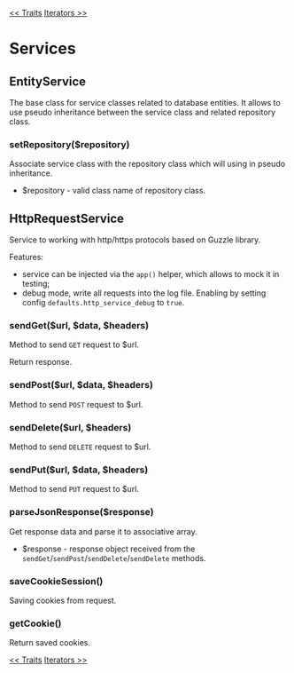 [<< Traits][1]
[Iterators >>][2]

# Services

## EntityService

The base class for service classes related to database entities. It allows to use pseudo inheritance
between the service class and related repository class.

### setRepository($repository)

Associate service class with the repository class which will using in pseudo inheritance.
- $repository - valid class name of repository class.

## HttpRequestService

Service to working with http/https protocols based on Guzzle library.

Features:
- service can be injected via the `app()` helper, which allows to mock it in testing;
- debug mode, write all requests into the log file. Enabling by setting config `defaults.http_service_debug` to `true`.

### sendGet($url, $data, $headers)

Method to send `GET` request to $url.

Return response.

### sendPost($url, $data, $headers)

Method to send `POST` request to $url.

### sendDelete($url, $headers)

Method to send `DELETE` request to $url.

### sendPut($url, $data, $headers)

Method to send `PUT` request to $url.

### parseJsonResponse($response)

Get response data and parse it to associative array.
- $response - response object received from the `sendGet`/`sendPost`/`sendDelete`/`sendDelete` methods.

### saveCookieSession()

Saving cookies from request.

### getCookie()
Return saved cookies.

[<< Traits][1]
[Iterators >>][2]

[1]:traits.md
[2]:iterators.md
